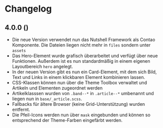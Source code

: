 # Changelog

## 4.0.0 ()

- Die neue Version verwendet nun das Nutshell Framework als Contao Komponente. Die Dateien liegen nicht mehr in `files` sondern unter `assets`
- Das Hero-Element wurde grafisch überarbeitet und verfügt über neue Funktionen. Außerdem ist es nun standardmäßig in einem eigenen Layoutbereich `hero` angelegt.
- In der neuen Version gibt es nun ein Card-Element, mit dem sich Bild, Text und Links in einem klickbaren Element kombinieren lassen.
- CSS-Klassen können nun über die Theme Toolbox verwaltet und Artikeln und Elementen zugeordnet werden
- Artikelklasssen wurden von `.band--*` in `.article--*` umbenannt und liegen nun in `base/_article.scss`.
- Fallbacks für ältere Browser (keine Grid-Unterstützung) wurden entfernt.
- Die Pfeil-Icons werden nun über `mask` eingebunden und können so entsprechend der Theme-Farben eingefärbt werden.
